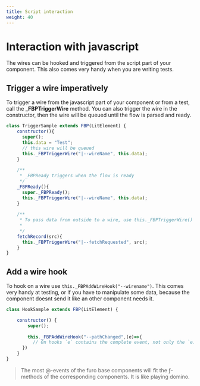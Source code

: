 ```yaml
---
title: Script interaction
weight: 40
---
```


# Interaction with javascript
The wires can be hooked and triggered from the script part of your component. 
This also comes very handy when you are writing tests. 

## Trigger a wire imperatively

To trigger a wire from the javascript part of your component or from a test, call the **_FBPTriggerWire** method.
You can also trigger the wire in the constructor, then the wire will be queued until the flow is parsed and ready.
 
```js  {linenos=table,hl_lines=[6,14,22],linenostart=1}
class TriggerSample extends FBP(LitElement) {
    constructor(){
      super();
      this.data = "Test";
      // this wire will be queued
      this._FBPTriggerWire("|--wireName", this.data);
    }
    
    /**
     * _FBPReady triggers when the flow is ready
     */
    _FBPReady(){
      super._FBPReady();
      this._FBPTriggerWire("|--wireName", this.data);
    }
    
    /**
     * To pass data from outside to a wire, use this._FBPTriggerWire()
     * 
     */
    fetchRecord(src){
      this._FBPTriggerWire("|--fetchRequested", src);
    }
}
``` 


## Add a wire hook
To hook on a wire use `this._FBPAddWireHook("--wirename")`. This comes very handy at testing, or if you have to manipulate some 
data, because the component doesnt send it like an other component needs it.

```javascript {linenos=table,hl_lines=[6,7,8],linenostart=1}
class HookSample extends FBP(LitElement) {

    constructor() {
        super();
        
        this._FBPAddWireHook("--pathChanged",(e)=>{
          // On hooks `e` contains the complete event, not only the `e.detail`        
      })
    }
}
```

> The most @-events of the furo base components will fit the ƒ-methods of the corresponding components.
It is like playing domino.
